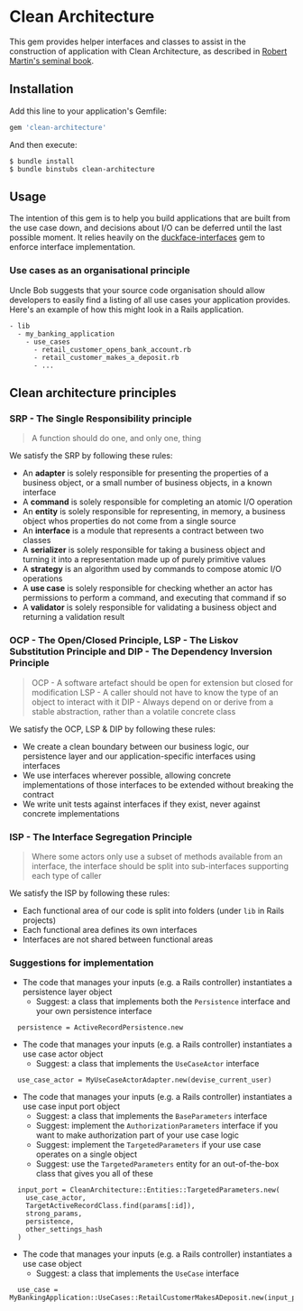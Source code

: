 # Clean Architecture

This gem provides helper interfaces and classes to assist in the construction of application with
Clean Architecture, as described in [Robert Martin's seminal book](https://www.amazon.com/gp/product/0134494164).

## Installation

Add this line to your application's Gemfile:

```ruby
gem 'clean-architecture'
```

And then execute:

    $ bundle install
    $ bundle binstubs clean-architecture

## Usage

The intention of this gem is to help you build applications that are built from the use case down,
and decisions about I/O can be deferred until the last possible moment. It relies heavily on the
[duckface-interfaces](https://github.com/samuelgiles/duckface) gem to enforce interface
implementation.

### Use cases as an organisational principle

Uncle Bob suggests that your source code organisation should allow developers to easily find a
listing of all use cases your application provides. Here's an example of how this might look in a
Rails application.

```
- lib
  - my_banking_application
    - use_cases
      - retail_customer_opens_bank_account.rb
      - retail_customer_makes_a_deposit.rb
      - ...
```

## Clean architecture principles

### SRP - The Single Responsibility principle

> A function should do one, and only one, thing

We satisfy the SRP by following these rules:

- An **adapter** is solely responsible for presenting the properties of a business object, or a small number of business objects, in a known interface
- A **command** is solely responsible for completing an atomic I/O operation
- An **entity** is solely responsible for representing, in memory, a business object whos properties do not come from a single source
- An **interface** is a module that represents a contract between two classes
- A **serializer** is solely responsible for taking a business object and turning it into a representation made up of purely primitive values
- A **strategy** is an algorithm used by commands to compose atomic I/O operations
- A **use case** is solely responsible for checking whether an actor has permissions to perform a command, and executing that command if so
- A **validator** is solely responsible for validating a business object and returning a validation result

### OCP - The Open/Closed Principle, LSP - The Liskov Substitution Principle and DIP - The Dependency Inversion Principle

> OCP - A software artefact should be open for extension but closed for modification
> LSP - A caller should not have to know the type of an object to interact with it
> DIP - Always depend on or derive from a stable abstraction, rather than a volatile concrete class

We satisfy the OCP, LSP & DIP by following these rules:

- We create a clean boundary between our business logic, our persistence layer and our application-specific interfaces using interfaces
- We use interfaces wherever possible, allowing concrete implementations of those interfaces to be extended without breaking the contract
- We write unit tests against interfaces if they exist, never against concrete implementations

### ISP - The Interface Segregation Principle

> Where some actors only use a subset of methods available from an interface, the interface should be split into sub-interfaces supporting each type of caller

We satisfy the ISP by following these rules:

- Each functional area of our code is split into folders (under `lib` in Rails projects)
- Each functional area defines its own interfaces
- Interfaces are not shared between functional areas

### Suggestions for implementation

* The code that manages your inputs (e.g. a Rails controller) instantiates a persistence layer
  object
  - Suggest: a class that implements both the `Persistence` interface and your own persistence
    interface

```
  persistence = ActiveRecordPersistence.new
```

* The code that manages your inputs (e.g. a Rails controller) instantiates a use case actor
  object
  - Suggest: a class that implements the `UseCaseActor` interface

```
  use_case_actor = MyUseCaseActorAdapter.new(devise_current_user)
```

* The code that manages your inputs (e.g. a Rails controller) instantiates a use case input port
  object
  - Suggest: a class that implements the `BaseParameters` interface
  - Suggest: implement the `AuthorizationParameters` interface if you want to make authorization
    part of your use case logic
  - Suggest: implement the `TargetedParameters` if your use case operates on a single object
  - Suggest: use the `TargetedParameters` entity for an out-of-the-box class that gives you all of
    these

```
  input_port = CleanArchitecture::Entities::TargetedParameters.new(
    use_case_actor,
    TargetActiveRecordClass.find(params[:id]),
    strong_params,
    persistence,
    other_settings_hash
  )
```

* The code that manages your inputs (e.g. a Rails controller) instantiates a use case object
  - Suggest: a class that implements the `UseCase` interface

```
  use_case = MyBankingApplication::UseCases::RetailCustomerMakesADeposit.new(input_port)
```
